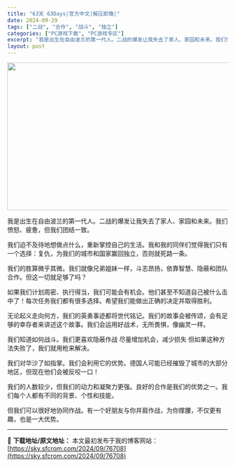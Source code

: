 ```yaml
---
title: "63天 63Days|官方中文|解压即撸|"
date: 2024-09-29
tags: ["二战", "合作", "战斗", "独立"]
categories: ["PC游戏下载", "PC游戏专区"]
excerpt: "我是出生在自由波兰的第一代人。二战的爆发让我失去了家人、家园和未来。我们愤怒、疲惫，但我们团结一致。 我们迫不及待地想做点什么，重新掌控自己的生活。我和我的同伴们觉得我们只有一个选择：复仇，为我们的城市和国家赢回独立，否则就死路一条。 我们的胜算微乎其微。我们就像兄弟姐妹一样，斗志昂扬，依靠智慧、隐&hellip;"
layout: post
---
```


<img class="aligncenter size-full wp-image-76698" src="https://sky.sfcrom.com/wp-content/uploads/2024/09/2024092903505383.webp" alt="" width="599" height="337" />

我是出生在自由波兰的第一代人。二战的爆发让我失去了家人、家园和未来。我们愤怒、疲惫，但我们团结一致。

我们迫不及待地想做点什么，重新掌控自己的生活。我和我的同伴们觉得我们只有一个选择：复仇，为我们的城市和国家赢回独立，否则就死路一条。

我们的胜算微乎其微。我们就像兄弟姐妹一样，斗志昂扬，依靠智慧、隐蔽和团队合作。但这一切就足够了吗？

如果我们计划周密、执行得当，我们可能会有机会。他们甚至不知道自己被什么击中了！每次任务我们都有很多选择。希望我们能做出正确的决定并取得胜利。

无论起义走向何方，我们的英勇事迹都将世代铭记。我们的故事会被传颂，会有足够的幸存者来讲述这个故事。我们会运用好战术，无所畏惧，像幽灵一样。

我们知道如何战斗。我们更喜欢隐蔽作战 尽量增加机会，减少损失 但如果这种方法失败了，我们就用枪来解决。

我们对华沙了如指掌。我们会利用它的优势。德国人可能已经摧毁了城市的大部分地区，但现在他们会被反咬一口！

我们的人数较少，但我们的动力和凝聚力更强。良好的合作是我们的优势之一。我们每个人都有不同的背景、个性和技能，

但我们可以很好地协同作战。有一个好朋友与你并肩作战，为你撑腰，不仅更有趣，也是一大优势。

---
📖 **下载地址/原文地址：** 本文最初发布于我的博客网站：[https://sky.sfcrom.com/2024/09/76708](https://sky.sfcrom.com/2024/09/76708)
